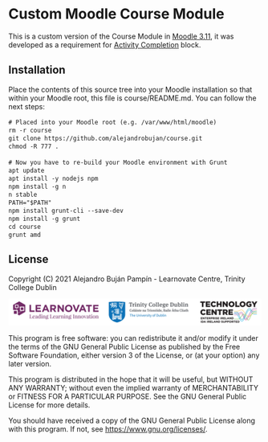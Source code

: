 # Custom Moodle Course Module

This is a custom version of the Course Module in [Moodle 3.11](https://download.moodle.org/download.php/stable311/moodle-3.11.1.zip), it was developed as a requirement for [Activity Completion](https://github.com/alejandrobujan/activity_completion) block. 

## Installation 

Place the contents of this source tree into your Moodle installation so that within your Moodle root, this file is course/README.md. You can follow the next steps:

```
# Placed into your Moodle root (e.g. /var/www/html/moodle)
rm -r course
git clone https://github.com/alejandrobujan/course.git
chmod -R 777 .

# Now you have to re-build your Moodle environment with Grunt
apt update
apt install -y nodejs npm
npm install -g n
n stable
PATH="$PATH"
npm install grunt-cli --save-dev
npm install -g grunt
cd course
grunt amd
```

## License

Copyright (C) 2021  Alejandro Buján Pampín - Learnovate Centre, Trinity College Dublin

![Logos](doc/img/logos.png)

This program is free software: you can redistribute it and/or modify
it under the terms of the GNU General Public License as published by
the Free Software Foundation, either version 3 of the License, or
(at your option) any later version.

This program is distributed in the hope that it will be useful,
but WITHOUT ANY WARRANTY; without even the implied warranty of
MERCHANTABILITY or FITNESS FOR A PARTICULAR PURPOSE.  See the
GNU General Public License for more details.

You should have received a copy of the GNU General Public License
along with this program.  If not, see <https://www.gnu.org/licenses/>.

